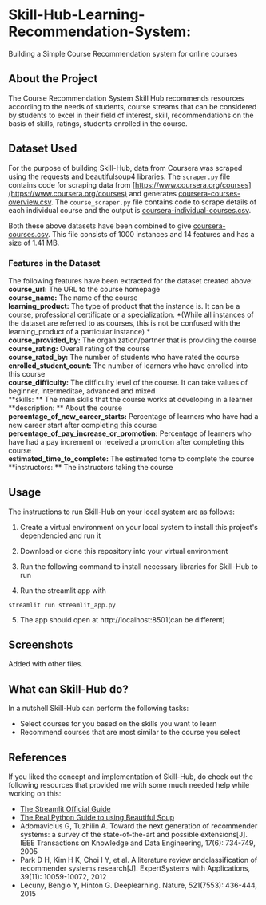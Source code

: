 # Skill-Hub-Learning-Recommendation-System:
Building a Simple Course Recommendation system for online courses

## About the Project
The Course Recommendation System Skill Hub recommends resources according to the needs of students, course streams that can be considered by students to excel in their field of interest, skill, recommendations on the basis of skills, ratings, students enrolled in the course.
  
 
## Dataset Used
For the purpose of building Skill-Hub, data from Coursera was scraped using the requests and beautifulsoup4 libraries. The ```scraper.py``` file contains code for scraping data from [https://www.coursera.org/courses](https://www.coursera.org/courses) and generates [coursera-courses-overview.csv](https://github.com/ry05/couReco/blob/master/data/coursera-courses-overview.csv). The ```course_scraper.py``` file contains code to scrape details of each individual course and the output is [coursera-individual-courses.csv](https://github.com/ry05/couReco/blob/master/data/coursera-individual-courses.csv).  

Both these above datasets have been combined to give [coursera-courses.csv](https://github.com/ry05/couReco/blob/master/data/coursera-courses.csv). This file consists of 1000 instances and 14 features and has a size of 1.41 MB.

### Features in the Dataset
The following features have been extracted for the dataset created above:   
**course_url:** The URL to the course homepage  
**course_name:** The name of the course  
**learning_product:** The type of product that the instance is. It can be a course, professional certificate or a specialization. *(While all instances of the dataset are referred to as courses, this is not be confused with the learning_product of a particular instance) *  
**course_provided_by:** The organization/partner that is providing the course  
**course_rating:** Overall rating of the course  
**course_rated_by:** The number of students who have rated the course  
**enrolled_student_count:** The number of learners who have enrolled into this course  
**course_difficulty:** The difficulty level of the course. It can take values of beginner, intermeditae, advanced and mixed  
**skills: ** The main skills that the course works at developing in a learner  
**description: ** About the course  
**percentage_of_new_career_starts:** Percentage of learners who have had a new career start after completing this course  
**percentage_of_pay_increase_or_promotion:** Percentage of learners who have had a pay increment or received a promotion after completing this course  
**estimated_time_to_complete:** The estimated tome to complete the course  
**instructors: ** The instructors taking the course  


## Usage
The instructions to run Skill-Hub on your local system are as follows:

1. Create a virtual environment on your local system to install this project's dependencied and run it
2. Download or clone this repository into your virtual environment
3. Run the following command to install necessary libraries for Skill-Hub to run
  
4. Run the streamlit app with
  ```
  streamlit run streamlit_app.py
  ```
5. The app should open at http://localhost:8501(can be different)

## Screenshots
Added with other files.

## What can Skill-Hub do?
In a nutshell Skill-Hub can perform the following tasks:
* Select courses for you based on the skills you want to learn
* Recommend courses that are most similar to the course you select

## References
If you liked the concept and implementation of Skill-Hub, do check out the following resources that provided me with some much needed help while working on this:
* [The Streamlit Official Guide](https://www.streamlit.io/)
* [The Real Python Guide to using Beautiful Soup](https://realpython.com/beautiful-soup-web-scraper-python/)
* Adomavicius G, Tuzhilin A. Toward the next generation of recommender systems: a survey of the state-of-the-art and possible extensions[J]. IEEE Transactions on Knowledge and Data Engineering, 17(6): 734-749, 2005
* Park D H, Kim H K, Choi I Y, et al. A literature review andclassification of recommender systems research[J]. ExpertSystems with Applications, 39(11): 10059-10072, 2012 
* Lecuny, Bengio Y, Hinton G. Deeplearning. Nature, 521(7553): 436-444, 2015 

